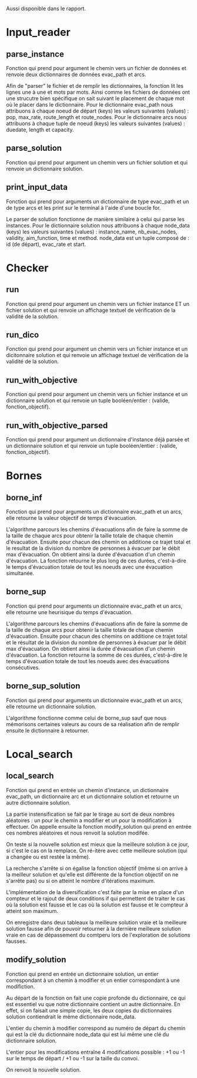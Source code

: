 Aussi disponible dans le rapport.
# Input_reader
## parse_instance
Fonction qui prend pour argument le chemin vers un fichier de données et renvoie deux dictionnaires de données evac_path et arcs.

Afin de "parser" le fichier et de remplir les dictionnaires, la fonction lit les lignes une à une et mots par mots. Ainsi comme les fichiers de données ont une strucutre bien spécifique on sait suivant le placement de chaque mot où le placer dans le dictionnaire. Pour le dictionnaire evac_path nous attribuons à chaque noeud de départ (keys) les valeurs suivantes (values) : pop, max_rate, route_length et route_nodes. Pour le dictionnaire arcs nous attribuons à chaque tuple de noeud (keys) les valeurs suivantes (values) : duedate, length et capacity.
## parse_solution 
Fonction qui prend pour argument un chemin vers un fichier solution et qui renvoie un dictionnaire solution.
## print_input_data
Fonction qui prend pour arguments un dictionnaire de type evac_path et un de type arcs et les print sur le terminal à l'aide d'une boucle for.

Le parser de solution fonctionne de manière similaire à celui qui parse les instances. Pour le dictionnaire solution nous attribuons à chaque node_data (keys) les valeurs suivantes (values) : instance_name, nb_evac_nodes, validity, aim_function, time et method. node_data est un tuple composé de : id (de départ), evac_rate et start.

# Checker
## run
Fonction qui prend pour argument un chemin vers un fichier instance ET un fichier solution et qui renvoie un affichage textuel de vérification de la validité de la solution.
## run_dico
Fonction qui prend pour argument un chemin vers un fichier instance et un dicitonnaire solution et qui renvoie un affichage textuel de vérification de la validité de la solution.
## run_with_objective
Fonction qui prend pour argument un chemin vers un fichier instance et un dictionnaire solution et qui renvoie un tuple booléen/entier : (valide, fonction_objectif).
## run_with_objective_parsed
Fonction qui prend pour argument un dictionnaire d'instance déjà parsée et un dictionnaire solution et qui renvoie un tuple booléen/entier : (valide, fonction_objectif).

# Bornes
## borne_inf 
Fonction qui prend pour arguments un dictionnaire evac_path et  un arcs, elle retourne la valeur objectif de temps d'évacuation.

L'algorithme parcours les chemins d'évacuations afin de faire la somme de la taille de chaque arcs pour obtenir la taille totale de chaque chemin d'évacuation. Ensuite pour chacun des chemin on additione ce trajet total et le resultat de la division du nombre de personnes à évacuer par le débit max d'évacuation. On obtient ainsi la durée d'évacuation d'un chemin d'évacuation. La fonction retourne le plus long de ces durées, c'est-à-dire le temps d'évacuation totale de tout les noeuds avec une évacuation simultanée.
## borne_sup
Fonction qui prend pour arguments un dictionnaire evac_path et  un arcs, elle retourne une heurisique du temps d'évacuation.

L'algorithme parcours les chemins d'évacuations afin de faire la somme de la taille de chaque arcs pour obtenir la taille totale de chaque chemin d'évacuation. Ensuite pour chacun des chemins on additione ce trajet total et le résultat de la division du nombre de personnes à évacuer par le débit max d'évacuation. On obtient ainsi la durée d'évacuation d'un chemin d'évacuation. La fonction retourne la somme de ces durées, c'est-à-dire le temps d'évacuation totale de tout les noeuds avec des évacuations consécutives.
## borne_sup_solution
Fonction qui prend pour arguments un dictionnaire evac_path et un arcs, elle retourne un dictionnaire solution.

L'algorithme fonctionne comme celui de borne_sup sauf que nous mémorisons certaines valeurs au cours de sa réalisation afin de remplir ensuite le dictionnaire à retourner.


# Local_search
## local_search 
Fonction qui prend en entrée un chemin d'instance, un dictionnaire evac_path, un dictionnaire arc et un dictionnaire solution et retourne un autre dictionnaire solution.

La partie instensification  se fait par le tirage au sort de deux nombres aléatoires : un pour le chemin a modifier et un pour la modification à effectuer. On appelle ensuite la fonction modify_solution qui prend en entrée ces nombres aléatoires et nous renvoit la solution modifée.

On teste si la nouvelle solution est mieux que la meilleure solution à ce jour, si c'est le cas on la remplace. On ré-itère avec cette meilleure solution (qui a changée ou est restée la même).

La recherche s'arrête si on égalise la fonction objectif (même si on arrive à la meilleur solution et qu'elle est différente de la fonction objectif on ne s'arrête pas) ou si on atteint le nombre d'itérations maximum.

L'implémentation de la diversification c'est faite par la mise en place d'un compteur et le rajout de deux conditions if qui permettent de traiter le cas où la solution est fausse et le cas où la solution est fausse et le compteur à atteint son maximum.

On enregistre dans deux tableaux la meilleure solution vraie et la meilleure solution fausse afin de pouvoir retourner à la dernière meilleure solution vraie en cas de dépassement du comtperu lors de l'exploration de solutions fausses.

## modify_solution
Fonction  qui prend en entrée un dictionnaire solution, un entier correspondant à un chemin à modifier et un entier correspondant à une modifiction.

Au départ de la fonction on fait une copie profonde du dictionnaire, ce qui est essentiel vu que notre dictionnaire contient un autre dictionnaire. En effet, si on faisait une simple copie, les deux copies du dictionnaires solution contiendrait le même dictionnaire node_data.

L'entier du chemin à modifier correspond au numéro de départ du chemin qui est la clé du dictionnaire node_data qui est lui même une clé du dictionnaire solution.

L'entier pour les modifications entraîne 4 modifications possible : +1 ou -1 sur le temps de départ / +1 ou -1 sur la taille du convoi.

On renvoit la nouvelle solution.
